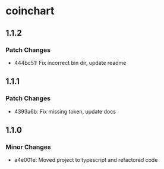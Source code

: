 # coinchart

## 1.1.2

### Patch Changes

- 444bc51: Fix incorrect bin dir, update readme

## 1.1.1

### Patch Changes

- 4393a6b: Fix missing token, update docs

## 1.1.0

### Minor Changes

- a4e001e: Moved project to typescript and refactored code
